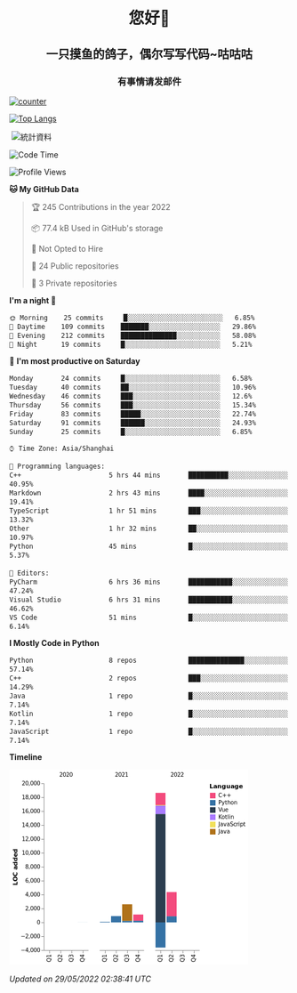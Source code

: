 

<!--
**kitUIN/kitUIN** is a ✨ _special_ ✨ repository because its `README.md` (this file) appears on your GitHub profile.

Here are some ideas to get you started:

- 🔭 I’m currently working on ...
- 🌱 I’m currently learning ...
- 👯 I’m looking to collaborate on ...
- 🤔 I’m looking for help with ...
- 💬 Ask me about ...
- 📫 How to reach me: ...
- 😄 Pronouns: ...
- ⚡ Fun fact: ...
-->
<h1 align="center">您好👋</h1>
<h2 align="center">一只摸鱼的鸽子，偶尔写写代码~咕咕咕</h2>
<h3 align="center">有事情请发邮件</h3>

[![counter](https://count.getloli.com/get/@KitUIN?theme=rule34)](https://count.getloli.com/)

[![Top Langs](https://github-readme-stats.vercel.app/api/top-langs/?username=kitUIN&show_icons=true&theme=gruvbox&locale=cn&layout=compact)](https://github.com/anuraghazra/github-readme-stats)

<p>&nbsp;<img align="center" src="https://github-readme-stats.vercel.app/api?username=kitUIN&show_icons=true&theme=gruvbox&locale=cn" alt="統計資料" /></p>


<!--START_SECTION:waka-->
![Code Time](http://img.shields.io/badge/Code%20Time-528%20hrs%2055%20mins-blue)

![Profile Views](http://img.shields.io/badge/Profile%20Views-13-blue)

**🐱 My GitHub Data** 

> 🏆 245 Contributions in the year 2022
 > 
> 📦 77.4 kB Used in GitHub's storage 
 > 
> 🚫 Not Opted to Hire
 > 
> 📜 24 Public repositories 
 > 
> 🔑 3 Private repositories  
 > 
**I'm a night 🦉** 

```text
🌞 Morning    25 commits     █░░░░░░░░░░░░░░░░░░░░░░░░   6.85% 
🌆 Daytime    109 commits    ███████░░░░░░░░░░░░░░░░░░   29.86% 
🌃 Evening    212 commits    ██████████████░░░░░░░░░░░   58.08% 
🌙 Night      19 commits     █░░░░░░░░░░░░░░░░░░░░░░░░   5.21%

```
📅 **I'm most productive on Saturday** 

```text
Monday       24 commits     █░░░░░░░░░░░░░░░░░░░░░░░░   6.58% 
Tuesday      40 commits     ██░░░░░░░░░░░░░░░░░░░░░░░   10.96% 
Wednesday    46 commits     ███░░░░░░░░░░░░░░░░░░░░░░   12.6% 
Thursday     56 commits     ███░░░░░░░░░░░░░░░░░░░░░░   15.34% 
Friday       83 commits     █████░░░░░░░░░░░░░░░░░░░░   22.74% 
Saturday     91 commits     ██████░░░░░░░░░░░░░░░░░░░   24.93% 
Sunday       25 commits     █░░░░░░░░░░░░░░░░░░░░░░░░   6.85%

```


```text
⌚︎ Time Zone: Asia/Shanghai

💬 Programming languages: 
C++                      5 hrs 44 mins       ██████████░░░░░░░░░░░░░░░   40.95% 
Markdown                 2 hrs 43 mins       ████░░░░░░░░░░░░░░░░░░░░░   19.41% 
TypeScript               1 hr 51 mins        ███░░░░░░░░░░░░░░░░░░░░░░   13.32% 
Other                    1 hr 32 mins        ██░░░░░░░░░░░░░░░░░░░░░░░   10.97% 
Python                   45 mins             █░░░░░░░░░░░░░░░░░░░░░░░░   5.37%

📝 Editors: 
PyCharm                  6 hrs 36 mins       ███████████░░░░░░░░░░░░░░   47.24% 
Visual Studio            6 hrs 31 mins       ███████████░░░░░░░░░░░░░░   46.62% 
VS Code                  51 mins             █░░░░░░░░░░░░░░░░░░░░░░░░   6.14%

```

**I Mostly Code in Python** 

```text
Python                   8 repos             ██████████████░░░░░░░░░░░   57.14% 
C++                      2 repos             ███░░░░░░░░░░░░░░░░░░░░░░   14.29% 
Java                     1 repo              █░░░░░░░░░░░░░░░░░░░░░░░░   7.14% 
Kotlin                   1 repo              █░░░░░░░░░░░░░░░░░░░░░░░░   7.14% 
JavaScript               1 repo              █░░░░░░░░░░░░░░░░░░░░░░░░   7.14%

```


**Timeline**

![Chart not found](https://raw.githubusercontent.com/kitUIN/kitUIN/main/charts/bar_graph.png) 


 *Updated on 29/05/2022 02:38:41 UTC*
<!--END_SECTION:waka-->
